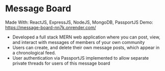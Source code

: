 # Message Board
Made With: ReactJS, ExpressJS, NodeJS, MongoDB, PassportJS
Demo: https://message-board-nn7k.onrender.com/
- Developed a full stack MERN web application where you can post, view, and interact with messages of members of your own community
- Users can create, and delete their own message posts, which appear in a chronological feed.
- User authentication via PassportJS implemented to allow separate private threads for users of this message board
